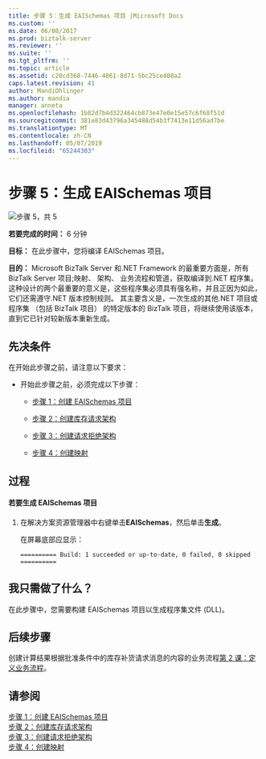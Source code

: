 ```yaml
---
title: 步骤 5：生成 EAISchemas 项目 |Microsoft Docs
ms.custom: ''
ms.date: 06/08/2017
ms.prod: biztalk-server
ms.reviewer: ''
ms.suite: ''
ms.tgt_pltfrm: ''
ms.topic: article
ms.assetid: c20cd368-7446-4861-8d71-5bc25ce408a2
caps.latest.revision: 41
author: MandiOhlinger
ms.author: mandia
manager: anneta
ms.openlocfilehash: 1b82d7b4d322464cb873e47e0e15e57c6f68f51d
ms.sourcegitcommit: 381e83d43796a345488d54b3f7413e11d56ad7be
ms.translationtype: MT
ms.contentlocale: zh-CN
ms.lasthandoff: 05/07/2019
ms.locfileid: "65244303"
---
```

# <a name="step-5-build-the-eaischemas-project"></a>步骤 5：生成 EAISchemas 项目
![步骤 5，共 5](../core/media/step-5of5.gif "Step_5of5")  
  
 **若要完成的时间：** 6 分钟  
  
 **目标：** 在此步骤中，您将编译 EAISchemas 项目。  
  
 **目的：** Microsoft BizTalk Server 和.NET Framework 的最重要方面是，所有 BizTalk Server 项目;映射、 架构、 业务流程和管道，获取编译到.NET 程序集。 这种设计的两个最重要的意义是，这些程序集必须具有强名称，并且正因为如此，它们还需遵守.NET 版本控制规则。 其主要含义是，一次生成的其他.NET 项目或程序集 （包括 BizTalk 项目） 的特定版本的 BizTalk 项目，将继续使用该版本，直到它已针对较新版本重新生成。  
  
## <a name="prerequisites"></a>先决条件  
 在开始此步骤之前，请注意以下要求：  
  
-   开始此步骤之前，必须完成以下步骤：  
  
    -   [步骤 1：创建 EAISchemas 项目](../core/step-1-create-eaischemas-project.md)  
  
    -   [步骤 2：创建库存请求架构](../core/step-2-create-the-inventory-request-schema.md) 
  
    -   [步骤 3：创建请求拒绝架构](../core/step-3-create-the-request-decline-schema.md)  
  
    -   [步骤 4：创建映射](../core/step-4-create-the-map.md)  
  
## <a name="procedures"></a>过程  
  
#### <a name="to-build-the-eaischemas-project"></a>若要生成 EAISchemas 项目  
  
1.  在解决方案资源管理器中右键单击**EAISchemas**，然后单击**生成**。  
  
     在屏幕底部应显示：  
  
    ```  
    ========== Build: 1 succeeded or up-to-date, 0 failed, 0 skipped ==========  
    ```  
  
## <a name="what-did-i-just-do"></a>我只需做了什么？  
 在此步骤中，您需要构建 EAISchemas 项目以生成程序集文件 (DLL)。  
  
## <a name="next-steps"></a>后续步骤  
 创建计算结果根据批准条件中的库存补货请求消息的内容的业务流程[第 2 课：定义业务流程](../core/lesson-2-define-the-business-process.md)。  
  
## <a name="see-also"></a>请参阅  
 [步骤 1：创建 EAISchemas 项目](../core/step-1-create-eaischemas-project.md)   
 [步骤 2：创建库存请求架构](../core/step-2-create-the-inventory-request-schema.md)   
 [步骤 3：创建请求拒绝架构](../core/step-3-create-the-request-decline-schema.md)   
 [步骤 4：创建映射](../core/step-4-create-the-map.md)